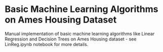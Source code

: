 # Basic Machine Learning Algorithms on Ames Housing Dataset
Manual implementation of basic machine learning algorithms like Linear Regression and Decision Trees on Ames Housing dataset - see LinReg.ipynb notebook for more details.
